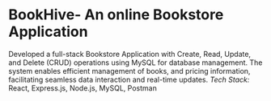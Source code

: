 # BookHive- An online Bookstore Application
Developed a full-stack Bookstore Application with Create, Read, Update, and Delete (CRUD) operations using MySQL for database management. The system enables efficient management of books, and pricing information, facilitating seamless data interaction and real-time updates. 
*Tech Stack:* React, Express.js, Node.js, MySQL, Postman
